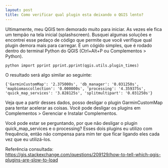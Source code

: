 ```yaml
---
layout: post
title: Como verificar qual plugin esta deixando o QGIS lento?
---
```


Ultimamente, meu QGIS tem demorado muito para iniciar. As vezes ele fica um tempão na tela inicial (splashscreen). 
Busquei algumas soluções e encontrei esse pedaço de código que permite que você verifique qual plugin demora mais
para carregar. É um cógido simples, que é rodado dentro do terminal Python do QGIS (Ctrl+Alt+P ou Complementos > Python).

``python
import pprint
pprint.pprint(qgis.utils.plugin_times)
``

O resultado será algo similar ao seguinte:

`
{'GarminCustomMap': '2.375000s',
 'db_manager': '0.031250s',
 'mapbiomascollection': '0.000000s',
 'processing': '4.359375s',
 'quick_map_services': '3.828125s',
 'splitmultipart': '0.031250s'}
 `
 
 Veja que a partir desses dados, posso desligar o plugin GarminCustomMap para tentar acelerar as coisas. Você pode desligar os plugins
 em Complementos > Gerenciar e Instalar Complementos.
 
 Você pode estar se perguntando, por que não desligar o plugin quick_map_services e o processing? Esses dois plugins eu utilizo com 
 frequência, então não compensa para mim ter que ficar ligando eles cada vez que eu utilizá-los.
 
 Referência consultada: https://gis.stackexchange.com/questions/209129/how-to-tell-which-qgis-plugins-are-slow-to-load

